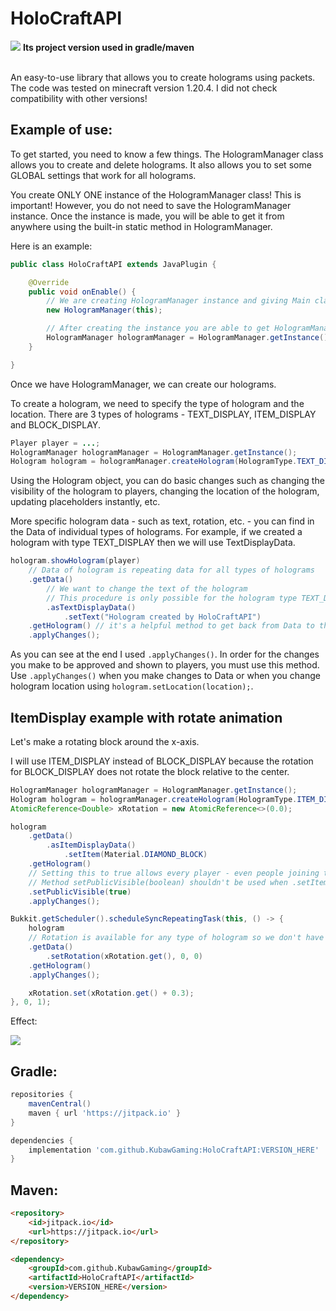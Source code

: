 # HoloCraftAPI
<bold>[![](https://jitpack.io/v/KubawGaming/HoloCraftAPI.svg)](https://jitpack.io/#KubawGaming/HoloCraftAPI)</bold> <strong>Its project version used in gradle/maven</strong>

<br>
An easy-to-use library that allows you to create holograms using packets.
The code was tested on minecraft version 1.20.4. I did not check compatibility with other versions!

## Example of use:

To get started, you need to know a few things. The HologramManager class allows you to create and delete holograms. It also allows you to set some GLOBAL settings that work for all holograms.

You create ONLY ONE instance of the HologramManager class! This is important! However, you do not need to save the HologramManager instance. Once the instance is made, you will be able to get it from anywhere using the built-in static method in HologramManager.

Here is an example:

```java
public class HoloCraftAPI extends JavaPlugin {

    @Override
    public void onEnable() {
        // We are creating HologramManager instance and giving Main class (that extends JavaPlugin) as argument
        new HologramManager(this);

        // After creating the instance you are able to get HologramManager using:
        HologramManager hologramManager = HologramManager.getInstance();
    }

}
```

Once we have HologramManager, we can create our holograms.

To create a hologram, we need to specify the type of hologram and the location. There are 3 types of holograms - TEXT_DISPLAY, ITEM_DISPLAY and BLOCK_DISPLAY.

```java
Player player = ...;
HologramManager hologramManager = HologramManager.getInstance();
Hologram hologram = hologramManager.createHologram(HologramType.TEXT_DISPLAY, player.getLocation());
```

Using the Hologram object, you can do basic changes such as changing the visibility of the hologram to players, changing the location of the hologram, updating placeholders instantly, etc.

More specific hologram data - such as text, rotation, etc. - you can find in the Data of individual types of holograms. For example, if we created a hologram with type TEXT_DISPLAY then we will use TextDisplayData. 

```java
hologram.showHologram(player)
    // Data of hologram is repeating data for all types of holograms
    .getData()
        // We want to change the text of the hologram
        // This procedure is only possible for the hologram type TEXT_DISPLAY so we need to enter the TextDisplayData
        .asTextDisplayData()
            .setText("Hologram created by HoloCraftAPI")
    .getHologram() // it's a helpful method to get back from Data to the Hologram class
    .applyChanges();
```

As you can see at the end I used `.applyChanges()`. In order for the changes you make to be approved and shown to players, you must use this method. Use `.applyChanges()` when you make changes to Data or when you change hologram location using `hologram.setLocation(location);`.

## ItemDisplay example with rotate animation 

Let's make a rotating block around the x-axis.

I will use ITEM_DISPLAY instead of BLOCK_DISPLAY because the rotation for BLOCK_DISPLAY does not rotate the block relative to the center.

```java
HologramManager hologramManager = HologramManager.getInstance();
Hologram hologram = hologramManager.createHologram(HologramType.ITEM_DISPLAY, player.getLocation());
AtomicReference<Double> xRotation = new AtomicReference<>(0.0);

hologram
    .getData()
        .asItemDisplayData()
            .setItem(Material.DIAMOND_BLOCK)
    .getHologram()
    // Setting this to true allows every player - even people joining the server - to always see the hologram
    // Method setPublicVisible(boolean) shouldn't be used when .setItem(Material) is not set yet!
    .setPublicVisible(true)
    .applyChanges();

Bukkit.getScheduler().scheduleSyncRepeatingTask(this, () -> {
    hologram
    // Rotation is available for any type of hologram so we don't have to go into ItemDisplayData
    .getData()
        .setRotation(xRotation.get(), 0, 0)
    .getHologram()
    .applyChanges();

    xRotation.set(xRotation.get() + 0.3);
}, 0, 1);
```

Effect:

![]([https://github.com/Your_Repository_Name/Your_GIF_Name.gif](https://github.com/KubawGaming/HoloCraftAPI/blob/master/src/main/gifs/rotate_animation_block.gif))

## Gradle:

```gradle
repositories {
    mavenCentral()
    maven { url 'https://jitpack.io' }
}

dependencies {
    implementation 'com.github.KubawGaming:HoloCraftAPI:VERSION_HERE'
}
```

## Maven:

```html
<repository>
    <id>jitpack.io</id>
    <url>https://jitpack.io</url>
</repository>

<dependency>
    <groupId>com.github.KubawGaming</groupId>
    <artifactId>HoloCraftAPI</artifactId>
    <version>VERSION_HERE</version>
</dependency>
```
